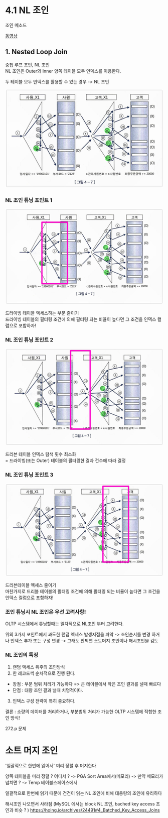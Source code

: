 # 4.1 NL 조인

조인 메소드

[동영상](https://www.google.com/search?newwindow=1&sca_esv=f42f57a008774f06&rlz=1C5CHFA_enKR994KR994&q=nested+loop+join&tbm=vid&source=lnms&prmd=ivsnmbz&sa=X&ved=2ahUKEwifpcCKroOGAxUas1YBHTvcB38Q0pQJegQIDhAB&biw=1280&bih=1142&dpr=2#fpstate=ive&vld=cid:5fc4fa7a,vid:pJWCwfv983Q,st:0)

## 1. Nested Loop Join  
중첩 루프 조인, NL 조인  
NL 조인은 Outer와 Inner 양쪽 테이블 모두 인덱스를 이용한다.  

두 테이블 모두 인덱스를 활용할 수 있는 경우 -> NL 조인

![alt text](image.png)

### NL 조인 튜닝 포인트 1
![alt text](image-1.png)

드라이빙 테이블 엑세스하는 부분 줄이기  
드라이빙 테이블의 필터링 조건에 의해 필터링 되는 비율이 높다면 그 조건을 인덱스 컬럼으로 포함하자!

### NL 조인 튜닝 포인트 2

![alt text](image-2.png)

드리븐 테이블 인덱스 탐색 횟수 최소화  
= 드라이빙(또는 Outer) 테이블의 필터링한 결과 건수에 따라 결정

### NL 조인 튜닝 포인트 3

![alt text](image-4.png)

드리븐테이블 엑세스 줄이기  
마찬가지로 드리블 테이블의 필터링 조건에 의해 필터링 되는 비율이 높다면 그 조건을 인덱스 컬럼으로 포함하자!

### 조인 튜닝시 NL 조인은 우선 고려사항!

OLTP 시스템에서 튜닝할때는 일차적으로 NL조인 부터 고려한다.

위의 3가지 포인트에서 과도한 랜덤 엑세스 발생지점을 파악 -> 조인순서를 변경 하거나 인덱스 추가 또는 구성 변경
-> 그래도 안되면 소트머지 조인이나 해시조인을 검토

### NL 조인의 특징

1. 랜덤 액세스 위주의 조인방식
2. 한 레코드씩 순차적으로 진행 된다.
  - 장점 : 부분 범위 처리가 가능하다 => 큰 테이블에서 작은 조인 결과를 낼때 빠르다
  - 단점 : 대량 조인 결과 낼때 치명적이다.
3. 인덱스 구성 전략이 특히 중요하다.

결론 : 소량의 데이터를 처리하거나, 부분범위 처리가 가능한 OLTP 시스템에 적합한 조인 방식!

272.p 문제

# 소트 머지 조인

'일괄적으로 한번에 읽어서' 미리 정렬 후 머지한다

양쪽 테이블을 미리 정렬 ? 어디서 ? -> PGA Sort Area에서(메모리)
-> 만약 메모리가 넘치면 ? -> Temp 테이블스페이스에서

일괄적으로 한번에 읽기 때문에 건건이 읽는 NL 조인에 비해 대용량의 조인에 유리하다

해시조인 나오면서 사라짐
(MySQL 에서는 block NL 조인, bached key access 조인과 비슷 ? )
https://hoing.io/archives/24491#4_Batched_Key_Access_Joins